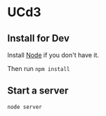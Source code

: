 # UCd3

## Install for Dev

Install [Node](https://nodejs.org/) if you don't have it.

Then run `npm install`

## Start a server

`node server`
